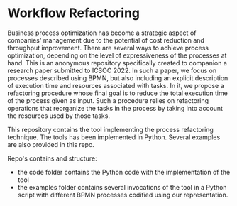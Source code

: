 # Workflow Refactoring

Business process optimization has become a strategic aspect of companies' management due to the potential of cost reduction and throughput improvement.
There are several ways to achieve process optimization, depending on the level of expressiveness of the processes at hand. 
This is an anonymous repository specifically created to companion a research paper submitted to ICSOC 2022.
In such a paper, we focus on processes described using BPMN, but also including an explicit description of execution time and resources associated with tasks. 
In it, we propose a refactoring procedure whose final goal is to reduce the total execution time of the process given as input. 
Such a procedure relies on refactoring operations that reorganize the tasks in the process by taking into account the resources used by those tasks. 

This repository contains the tool implementing the process refactoring technique.
The tools has been implemented in Python.
Several examples are also provided in this repo.

Repo's contains and structure:
- the code folder contains the Python code with the implementation of the tool
- the examples folder contains several invocations of the tool in a Python script with different BPMN processes codified using our  representation.